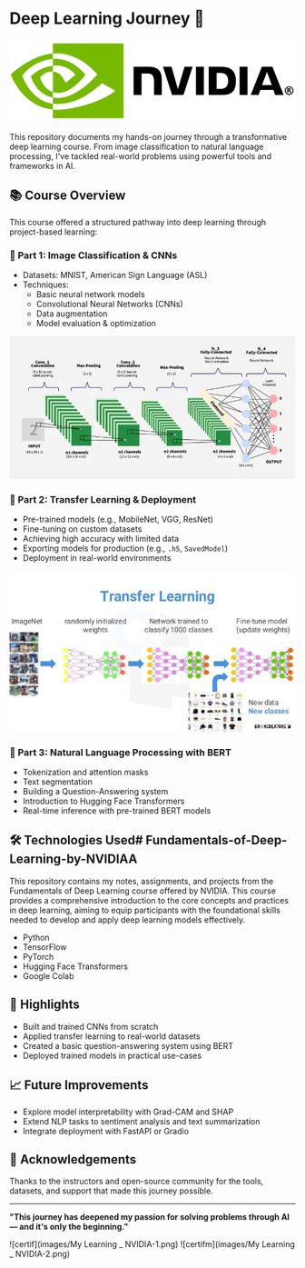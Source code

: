 # Deep Learning Journey 🚀

![Nvida logo](images/NVIDIA-logo.webp)


This repository documents my hands-on journey through a transformative deep learning course. From image classification to natural language processing, I've tackled real-world problems using powerful tools and frameworks in AI.

## 📚 Course Overview

This course offered a structured pathway into deep learning through project-based learning:

### 🧠 Part 1: Image Classification & CNNs
- Datasets: MNIST, American Sign Language (ASL)
- Techniques:
  - Basic neural network models
  - Convolutional Neural Networks (CNNs)
  - Data augmentation
  - Model evaluation & optimization


![cnn](images/cnn.webp)


### 🔄 Part 2: Transfer Learning & Deployment
- Pre-trained models (e.g., MobileNet, VGG, ResNet)
- Fine-tuning on custom datasets
- Achieving high accuracy with limited data
- Exporting models for production (e.g., `.h5`, `SavedModel`)
- Deployment in real-world environments


![transformers](images/1_mA1sUreCxnl-65ljlaXEcA.jpg)

### 💬 Part 3: Natural Language Processing with BERT
- Tokenization and attention masks
- Text segmentation
- Building a Question-Answering system
- Introduction to Hugging Face Transformers
- Real-time inference with pre-trained BERT models

## 🛠️ Technologies Used# Fundamentals-of-Deep-Learning-by-NVIDIAA
This repository contains my notes, assignments, and projects from the Fundamentals of Deep Learning course offered by NVIDIA. This course provides a comprehensive introduction to the core concepts and practices in deep learning, aiming to equip participants with the foundational skills needed to develop and apply deep learning models effectively.
- Python
- TensorFlow 
- PyTorch
- Hugging Face Transformers
- Google Colab

## 🚀 Highlights
- Built and trained CNNs from scratch
- Applied transfer learning to real-world datasets
- Created a basic question-answering system using BERT
- Deployed trained models in practical use-cases


## 📈 Future Improvements
- Explore model interpretability with Grad-CAM and SHAP
- Extend NLP tasks to sentiment analysis and text summarization
- Integrate deployment with FastAPI or Gradio

## 🙌 Acknowledgements
Thanks to the instructors and open-source community for the tools, datasets, and support that made this journey possible.

---

**"This journey has deepened my passion for solving problems through AI — and it's only the beginning."**


![certif](images/My Learning _ NVIDIA-1.png)
![certifm](images/My Learning _ NVIDIA-2.png)


